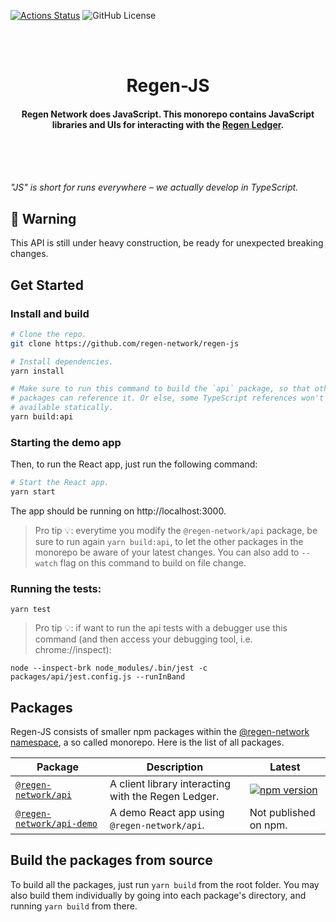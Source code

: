 [![Actions Status](https://github.com/regen-network/regen-js/workflows/CI/badge.svg?branch=main)](https://github.com/regen-network/regen-js/actions)
![GitHub License](https://img.shields.io/github/license/regen-network/regen-js)

<br /><br />

<h1 align="center">Regen-JS</h1>

<h4 align="center">
  Regen Network does JavaScript. This monorepo contains JavaScript libraries and UIs for interacting with the <a href="https://github.com/regen-network/regen-ledger">Regen Ledger</a>.
</h4>

<br /><br /><br />

_"JS" is short for runs everywhere – we actually develop in TypeScript._

## 🚧 Warning

This API is still under heavy construction, be ready for unexpected breaking changes.

## Get Started

### Install and build
```bash
# Clone the repo.
git clone https://github.com/regen-network/regen-js

# Install dependencies.
yarn install

# Make sure to run this command to build the `api` package, so that other
# packages can reference it. Or else, some TypeScript references won't be
# available statically.
yarn build:api
```

### Starting the demo app
Then, to run the React app, just run the following command:

```bash
# Start the React app.
yarn start
```

The app should be running on http://localhost:3000.

> Pro tip 💡: everytime you modify the `@regen-network/api` package, be sure to run again `yarn build:api`, to let the other packages in the monorepo be aware of your latest changes. You can also add to `--watch` flag on this command to build on file change.

### Running the tests:

```
yarn test
```

> Pro tip 💡: if want to run the api tests with a debugger use this command
> (and then access your debugging tool, i.e. chrome://inspect):

```
node --inspect-brk node_modules/.bin/jest -c packages/api/jest.config.js --runInBand
```

## Packages

Regen-JS consists of smaller npm packages within the [@regen-network namespace](https://www.npmjs.com/org/regennetwork), a so called monorepo. Here is the list of all packages.

| Package                                        | Description                                         | Latest                                                                                                                  |
|------------------------------------------------| --------------------------------------------------- | ----------------------------------------------------------------------------------------------------------------------- |
| [`@regen-network/api`](packages/api)           | A client library interacting with the Regen Ledger. | [![npm version](https://img.shields.io/npm/v/@regen-network/api.svg)](https://www.npmjs.com/package/@regen-network/api) |
| [`@regen-network/api-demo`](packages/api-demo) | A demo React app using `@regen-network/api`.        | Not published on npm.                                                                                                   |

## Build the packages from source

To build all the packages, just run `yarn build` from the root folder. You may also build them individually by going into each package's directory, and running `yarn build` from there.
